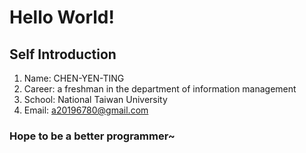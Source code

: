 # Hello World!

## Self Introduction
1. Name: CHEN-YEN-TING
2. Career: a freshman in the department of information management 
3. School: National Taiwan University
4. Email: <a20196780@gmail.com>

### Hope to be a better programmer~
